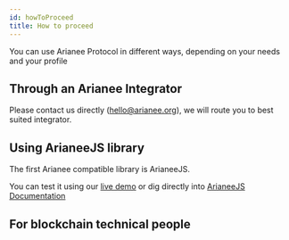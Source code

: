 ```yaml
---
id: howToProceed
title: How to proceed
---
```


You can use Arianee Protocol in different ways, depending on your needs and your profile

## Through an Arianee Integrator

Please contact us directly (hello@arianee.org), we will route you to best suited integrator.


## **Using ArianeeJS library**

The first Arianee compatible library is ArianeeJS.

You can test it using our [live demo](livedemo) or dig directly into [ArianeeJS Documentation](ArianeeJS) 


## **For blockchain technical people**
